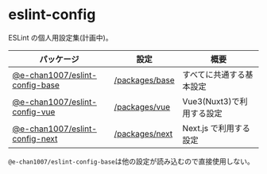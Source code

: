 # eslint-config

ESLint の個人用設定集(計画中)。

| パッケージ                          | 設定                                       | 概要                      |
| ----------------------------------- | ------------------------------------------ | ------------------------- |
| [@e-chan1007/eslint-config-base](#) | [/packages/base](./packages/base/index.js) | すべてに共通する基本設定  |
| [@e-chan1007/eslint-config-vue](#)  | [/packages/vue](./packages/vue/index.js)   | Vue3(Nuxt3)で利用する設定 |
| [@e-chan1007/eslint-config-next](#) | [/packages/next](./packages/next/index.js) | Next.js で利用する設定    |

<!-- | @e-chan1007/eslint-config-react       | /packages/react](./packages/react/)    | React で利用する設定      | -->

`@e-chan1007/eslint-config-base`は他の設定が読み込むので直接使用しない。
